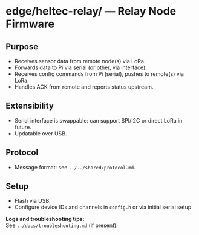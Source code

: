 # edge/heltec-relay/ — Relay Node Firmware

## Purpose

- Receives sensor data from remote node(s) via LoRa.
- Forwards data to Pi via serial (or other, via interface).
- Receives config commands from Pi (serial), pushes to remote(s) via LoRa.
- Handles ACK from remote and reports status upstream.

## Extensibility

- Serial interface is swappable: can support SPI/I2C or direct LoRa in future.
- Updatable over USB.

## Protocol

- Message format: see `../../shared/protocol.md`.

## Setup

- Flash via USB.
- Configure device IDs and channels in `config.h` or via initial serial setup.

**Logs and troubleshooting tips:**  
See `../docs/troubleshooting.md` (if present).
